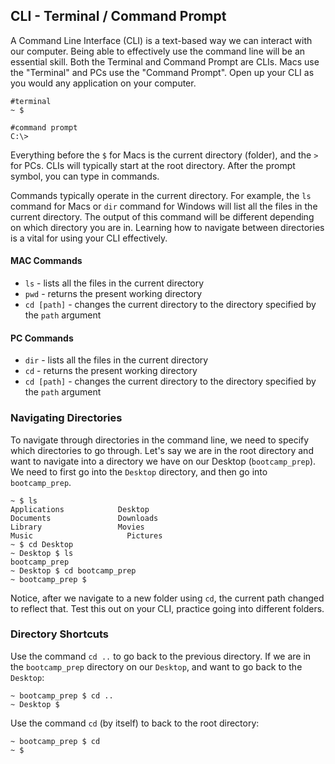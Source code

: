## CLI - Terminal / Command Prompt

A Command Line Interface (CLI) is a text-based way we can interact with our computer.
Being able to effectively use the command line will be an essential skill. Both the
Terminal and Command Prompt are CLIs. Macs use the "Terminal" and PCs use the "Command
Prompt". Open up your CLI as you would any application on your computer.

```
#terminal
~ $
```

```
#command prompt
C:\>
```

Everything before the `$` for Macs is the current directory (folder), and the `>`
for PCs. CLIs will typically start at the root directory. After the prompt symbol,
you can type in commands.

Commands typically operate in the current directory. For example, the `ls` command
for Macs or `dir` command for Windows will list all the files in the current directory.
The output of this command will be different depending on which directory you are in.
Learning how to navigate between directories is a vital for using your CLI effectively.

#### MAC Commands
* `ls` - lists all the files in the current directory
* `pwd` - returns the present working directory
* `cd [path]` - changes the current directory to the directory specified by the `path` argument

#### PC Commands
* `dir` - lists all the files in the current directory
* `cd` - returns the present working directory
* `cd [path]` - changes the current directory to the directory specified by the `path` argument

### Navigating Directories

To navigate through directories in the command line, we need to specify which directories
to go through. Let's say we are in the root directory and want to navigate into a directory
we have on our Desktop (`bootcamp_prep`). We need to first go into the `Desktop`
directory, and then go into `bootcamp_prep`.

```
~ $ ls
Applications			Desktop				
Documents			    Downloads			
Library			 	    Movies				
Music				      Pictures
~ $ cd Desktop
~ Desktop $ ls
bootcamp_prep
~ Desktop $ cd bootcamp_prep
~ bootcamp_prep $
```

Notice, after we navigate to a new folder using `cd`, the current path changed to
reflect that. Test this out on your CLI, practice going into different folders.

### Directory Shortcuts

Use the command `cd ..` to go back to the previous directory. If we are in the
`bootcamp_prep` directory on our `Desktop`, and want to go back to the `Desktop`:

```
~ bootcamp_prep $ cd ..
~ Desktop $
```

Use the command `cd` (by itself) to back to the root directory:

```
~ bootcamp_prep $ cd
~ $
```
